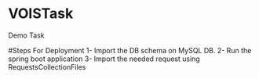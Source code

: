 # VOISTask
Demo Task

#Steps For Deployment
1- Import the DB schema on MySQL DB.
2- Run the spring boot application
3- Import the needed request using  RequestsCollectionFiles
